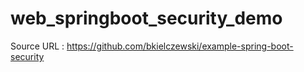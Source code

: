 # web_springboot_security_demo
Source URL : https://github.com/bkielczewski/example-spring-boot-security

